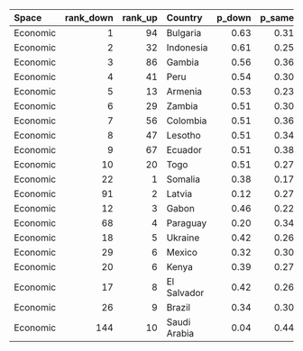 |Space    | rank_down| rank_up|Country      | p_down| p_same| p_up|
|:--------|---------:|-------:|:------------|------:|------:|----:|
|Economic |         1|      94|Bulgaria     |   0.63|   0.31| 0.15|
|Economic |         2|      32|Indonesia    |   0.61|   0.25| 0.37|
|Economic |         3|      86|Gambia       |   0.56|   0.36| 0.18|
|Economic |         4|      41|Peru         |   0.54|   0.30| 0.33|
|Economic |         5|      13|Armenia      |   0.53|   0.23| 0.51|
|Economic |         6|      29|Zambia       |   0.51|   0.30| 0.38|
|Economic |         7|      56|Colombia     |   0.51|   0.36| 0.26|
|Economic |         8|      47|Lesotho      |   0.51|   0.34| 0.30|
|Economic |         9|      67|Ecuador      |   0.51|   0.38| 0.22|
|Economic |        10|      20|Togo         |   0.51|   0.27| 0.45|
|Economic |        22|       1|Somalia      |   0.38|   0.17| 0.73|
|Economic |        91|       2|Latvia       |   0.12|   0.27| 0.69|
|Economic |        12|       3|Gabon        |   0.46|   0.22| 0.59|
|Economic |        68|       4|Paraguay     |   0.20|   0.34| 0.57|
|Economic |        18|       5|Ukraine      |   0.42|   0.26| 0.56|
|Economic |        29|       6|Mexico       |   0.32|   0.30| 0.55|
|Economic |        20|       6|Kenya        |   0.39|   0.27| 0.55|
|Economic |        17|       8|El Salvador  |   0.42|   0.26| 0.54|
|Economic |        26|       9|Brazil       |   0.34|   0.30| 0.54|
|Economic |       144|      10|Saudi Arabia |   0.04|   0.44| 0.54|
